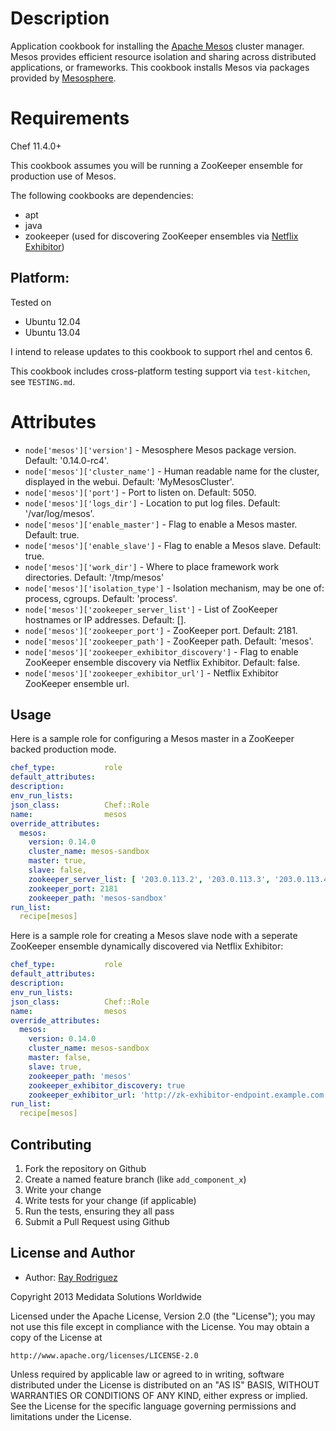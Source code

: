 Description
===========

Application cookbook for installing the [Apache Mesos][] cluster manager.
Mesos provides efficient resource isolation and sharing across distributed 
applications, or frameworks.  This cookbook installs Mesos via packages
provided by [Mesosphere][].

Requirements
============

Chef 11.4.0+

This cookbook assumes you will be running a ZooKeeper ensemble for production 
use of Mesos.

The following cookbooks are dependencies:

* apt
* java
* zookeeper (used for discovering ZooKeeper ensembles via [Netflix Exhibitor][])

## Platform:

Tested on

* Ubuntu 12.04
* Ubuntu 13.04

I intend to release updates to this cookbook to support rhel and centos 6.

This cookbook includes cross-platform testing support via `test-kitchen`, see `TESTING.md`.


Attributes
==========

* `node['mesos']['version']` - Mesosphere Mesos package version. Default: '0.14.0-rc4'.
* `node['mesos']['cluster_name']` - Human readable name for the cluster, displayed in the 
webui. Default: 'MyMesosCluster'.
* `node['mesos']['port']` - Port to listen on. Default: 5050.
* `node['mesos']['logs_dir']` - Location to put log files. Default: '/var/log/mesos'.
* `node['mesos']['enable_master']` - Flag to enable a Mesos master. Default: true.
* `node['mesos']['enable_slave']` - Flag to enable a Mesos slave. Default: true.
* `node['mesos']['work_dir']` - Where to place framework work directories. Default: 
'/tmp/mesos'
* `node['mesos']['isolation_type']` - Isolation mechanism, may be one of: process, cgroups. 
Default: 'process'.
* `node['mesos']['zookeeper_server_list']` - List of ZooKeeper hostnames or IP addresses. Default: [].
* `node['mesos']['zookeeper_port']` - ZooKeeper port. Default: 2181.
* `node['mesos']['zookeeper_path']` - ZooKeeper path. Default: 'mesos'.
* `node['mesos']['zookeeper_exhibitor_discovery']` - Flag to enable ZooKeeper ensemble discovery via Netflix Exhibitor. Default: false.
* `node['mesos']['zookeeper_exhibitor_url']` - Netflix Exhibitor ZooKeeper ensemble url.


## Usage

Here is a sample role for configuring a Mesos master in a ZooKeeper backed production mode.

```YAML
chef_type:           role
default_attributes:
description:
env_run_lists:
json_class:          Chef::Role
name:                mesos
override_attributes:
  mesos:
    version: 0.14.0
    cluster_name: mesos-sandbox
    master: true,
    slave: false,
    zookeeper_server_list: [ '203.0.113.2', '203.0.113.3', '203.0.113.4' ]
    zookeeper_port: 2181
    zookeeper_path: 'mesos-sandbox'
run_list:
  recipe[mesos]
```

Here is a sample role for creating a Mesos slave node with a seperate ZooKeeper ensemble
dynamically discovered via Netflix Exhibitor:
```YAML
chef_type:           role
default_attributes:
description:
env_run_lists:
json_class:          Chef::Role
name:                mesos
override_attributes:
  mesos:
    version: 0.14.0
    cluster_name: mesos-sandbox
    master: false,
    slave: true,
    zookeeper_path: 'mesos'
    zookeeper_exhibitor_discovery: true
    zookeeper_exhibitor_url: 'http://zk-exhibitor-endpoint.example.com:8080'
run_list:
  recipe[mesos]
```

[Apache Mesos]: http://http://mesos.apache.org
[Netflix Exhibitor]: https://github.com/Netflix/exhibitor
[Mesosphere]: http://mesosphere.io

## Contributing

1. Fork the repository on Github
2. Create a named feature branch (like `add_component_x`)
3. Write your change
4. Write tests for your change (if applicable)
5. Run the tests, ensuring they all pass
6. Submit a Pull Request using Github

## License and Author

* Author: [Ray Rodriguez](https://github.com/rayrod2030)

Copyright 2013 Medidata Solutions Worldwide

Licensed under the Apache License, Version 2.0 (the "License"); you may not use this file except in compliance with the License. You may obtain a copy of the License at

    http://www.apache.org/licenses/LICENSE-2.0

Unless required by applicable law or agreed to in writing, software distributed under the License is distributed on an "AS IS" BASIS, WITHOUT WARRANTIES OR CONDITIONS OF ANY KIND, either express or implied. See the License for the specific language governing permissions and limitations under the License.
